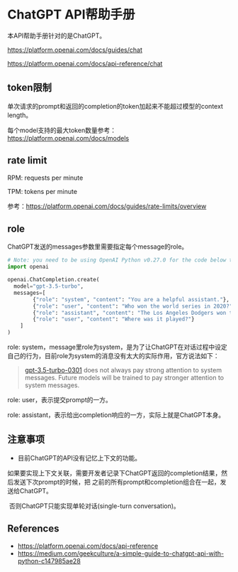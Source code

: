 # ChatGPT API帮助手册

本API帮助手册针对的是ChatGPT。

https://platform.openai.com/docs/guides/chat

https://platform.openai.com/docs/api-reference/chat

## token限制

单次请求的prompt和返回的completion的token加起来不能超过模型的context length。

每个model支持的最大token数量参考：https://platform.openai.com/docs/models

## rate limit

RPM: requests per minute

TPM: tokens per minute

参考：https://platform.openai.com/docs/guides/rate-limits/overview

## role

ChatGPT发送的messages参数里需要指定每个message的role。

```python
# Note: you need to be using OpenAI Python v0.27.0 for the code below to work
import openai

openai.ChatCompletion.create(
  model="gpt-3.5-turbo",
  messages=[
        {"role": "system", "content": "You are a helpful assistant."},
        {"role": "user", "content": "Who won the world series in 2020?"},
        {"role": "assistant", "content": "The Los Angeles Dodgers won the World Series in 2020."},
        {"role": "user", "content": "Where was it played?"}
    ]
)
```

role: system，message里role为system，是为了让ChatGPT在对话过程中设定自己的行为，目前role为system的消息没有太大的实际作用，官方说法如下：

> [gpt-3.5-turbo-0301](https://platform.openai.com/docs/models) does not always pay strong attention to system messages. Future models will be trained to pay stronger attention to system messages.

role: user，表示提交prompt的一方。

role: assistant，表示给出completion响应的一方，实际上就是ChatGPT本身。

## 注意事项

* 目前ChatGPT的API没有记忆上下文的功能。

​	如果要实现上下文关联，需要开发者记录下ChatGPT返回的completion结果，然后发送下次prompt的时候，把	之前的所有prompt和completion组合在一起，发送给ChatGPT。

​	否则ChatGPT只能实现单轮对话(single-turn conversation)。

## References

* https://platform.openai.com/docs/api-reference
* https://medium.com/geekculture/a-simple-guide-to-chatgpt-api-with-python-c147985ae28